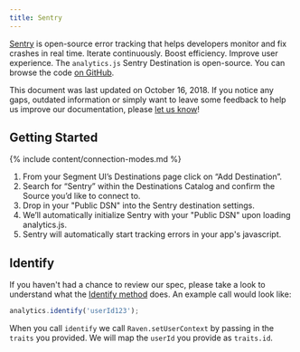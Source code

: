 ```yaml
---
title: Sentry
---
```


[Sentry](https://sentry.io) is open-source error tracking that helps developers monitor and fix crashes in real time. Iterate continuously. Boost efficiency. Improve user experience. The `analytics.js` Sentry Destination is open-source. You can browse the code [on GitHub](https://github.com/segment-integrations/analytics.js-integration-sentry).

This document was last updated on October 16, 2018. If you notice any gaps, outdated information or simply want to leave some feedback to help us improve our documentation, please [let us know](https://segment.com/help/contact)!

## Getting Started

{% include content/connection-modes.md %}

1. From your Segment UI’s Destinations page click on “Add Destination”.
2. Search for “Sentry” within the Destinations Catalog and confirm the Source you’d like to connect to.
3. Drop in your "Public DSN" into the Sentry destination settings.
4. We’ll automatically initialize Sentry with your "Public DSN" upon loading analytics.js.
5. Sentry will automatically start tracking errors in your app's javascript.

## Identify

If you haven't had a chance to review our spec, please take a look to understand what the [Identify method](https://segment.com/docs/spec/identify/) does. An example call would look like:

```javascript
analytics.identify('userId123');
```

When you call `identify` we call `Raven.setUserContext` by passing in the `traits` you provided. We will map the `userId` you provide as `traits.id`.
